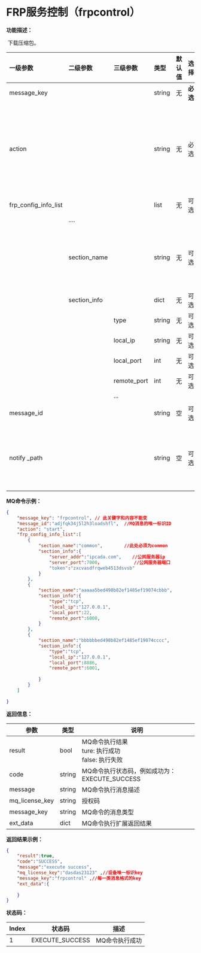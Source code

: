 # FRP服务控制（frpcontrol）

**功能描述：**

​		下载压缩包。

| 一级参数             | 二级参数     | 三级参数    | 类型   | 默认值 | 选择     | 说明                                                         | 举例                                          |
| :------------------- | :----------- | :---------- | :----- | :----- | :------- | :----------------------------------------------------------- | :-------------------------------------------- |
| message_key          |              |             | string | 无     | **必选** | frpcontrol                                                   | “frpcontrol”                                  |
| action               |              |             | string | 无     | 必选     | "start": 开启服务。"stop": 停掉服务。"enable": 设置服务开机自启动，否则重启不会自动启动。"disable"：设置服务开机不启动。 | {}                                            |
| frp_config_info_list |              |             | list   | 无     | 可选     | 配置文件内容                                                 |                                               |
|                      | ....         |             |        |        |          |                                                              |                                               |
|                      | section_name |             | string | 无     | 可选     | 具有唯一性的标识，如uuid, 如果是放置公网服务器ip地址和frp服务器绑定端口，则值必须为"common" |                                               |
|                      | section_info |             | dict   | 无     | 可选     |                                                              |                                               |
|                      |              | type        | string | 无     | 可选     | 连接协议                                                     |                                               |
|                      |              | local_ip    | string | 无     | 可选     | 内网服务器                                                   |                                               |
|                      |              | local_port  | int    | 无     | 可选     | 默认映射本地端口号                                           |                                               |
|                      |              | remote_port | int    | 无     | 可选     | 自定义访问端口号                                             |                                               |
|                      |              | ...         |        |        |          |                                                              |                                               |
| message_id           |              |             | string | 空     | 可选     | MQ消息的唯一标识ID                                           | “004a5b58-32e8-487e-a90a-2ce443877e7e”        |
| notify _path         |              |             | string | 空     | 可选     | 命令执行结果http回传地址。<br />如果未指定notify_path，默认会通过up_queue队列回传处理结果。 | "[http://ip:port:/getResult](http://ipport/)" |







**MQ命令示例：**

```json
{
    "message_key": "frpcontrol", // 此关键字和内容不能变
    "message_id":"adjfqk34j5l2h3loadshfl",  //MQ消息的唯一标识ID
    "action": "start",
    "frp_config_info_list":[
        {
            "section_name":"common",        //此处必须为common
            "section_info":{
                "server_addr":"ipcada.com",    //公网服务器ip
                "server_port":7000，            //公网服务器端口
                "token":"zxcvasdfrqweb4513dsvsb"
            }
        }, 
        {
            "section_name":"aaaaa5bed498b82ef1485ef19074cbbb",
            "section_info":{
                "type":"tcp",
                "local_ip":"127.0.0.1",
                "local_port":22,
                "remote_port":6000,
            }
        },
        {
            "section_name":"bbbbbbed498b82ef1485ef19074cccc",
            "section_info":{
                "type":"tcp",
                "local_ip":"127.0.0.1",
                "local_port":8886,
                "remote_port":6001,
 
            }
        }
    ]
   
}
```

**返回信息：**

| 参数           | 类型   | 说明                                                    |
| -------------- | ------ | ------------------------------------------------------- |
| result         | bool   | MQ命令执行结果<br />ture: 执行成功<br />false: 执行失败 |
| code           | string | MQ命令执行状态码，例如成功为：EXECUTE_SUCCESS           |
| message        | string | MQ命令执行消息描述                                      |
| mq_license_key | string | 授权码                                                  |
| message_key    | string | MQ命令的消息类型                                        |
| ext_data       | dict   | MQ命令执行扩展返回结果                                  |

**返回结果示例：**

```json
{
    "result":true,
    "code":"SUCCESS",
    "message":"execute success",
    "mq_license_key":"dasdas23123" ,//设备唯一标识key
    "message_key":"frpcontrol" ,//每一类消息格式的key
    "ext_data":{
       	
    }
}
```

**状态码：**

| Index | 状态码          | 描述           |
| ----- | --------------- | -------------- |
| 1     | EXECUTE_SUCCESS | MQ命令执行成功 |

